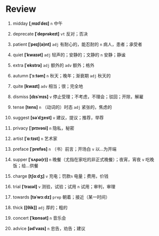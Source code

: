 # Review
1. midday **[ˌmɪdˈdeɪ]** `n` 中午

2. deprecate **[ˈdeprəkeɪt]** `vt` 反对；否决

3. patient **[ˈpeɪʃ(ə)nt]** `adj` 有耐心的，能忍耐的 `n` 病人，患者；承受者

4. quiet **[ˈkwaɪət]** `adj` 轻声的；安静的；文静的 `n` 安静；静谧

5. extra **[ˈekstrə]** `adj` 额外的 `adv` 额外；格外

6. autumn **[ˈɔːtəm]** `n` 秋天；晚年；渐衰期 `adj` 秋天的

7. quite **[kwaɪt]** `adv` 相当；很；完全地

8. dismiss **[dɪsˈmɪs]** `v` 停止受理；不考虑，不理会；驳回；开除，解雇

9. tense **[tens]** `n` （动词的）时态 `adj` 紧张的，焦虑的

10. suggest **[səˈdʒest]** `v` 建议，提议；推荐，举荐

11. privacy **[ˈprɪvəsi]** `n` 隐私，秘密

12. artist **[ˈɑːtɪst]** `n` 艺术家

13. preface **[ˈprefəs]** `n` （书）前言；开场白 `v` 以...为开端

14. supper **[ˈsʌpə(r)]** `n` 晚餐（尤指在家吃的非正式晚餐）；夜宵，宵夜 `v` 吃晚饭；给...供餐

15. charge **[tʃɑːdʒ]** `v` 充电；罚款`n` 电量；费用，价钱

16. trial **[ˈtraɪəl]** `v` 测验，试验；试用 `n` 试用；审判，审理

17. towards **[təˈwɔːdz]** `prep` 朝着；接近（某一时间）

18. thick **[[θik]]** `adj` 厚的；粗的

19. concert **[ˈkɒnsət]** `n` 音乐会

20. advice **[ədˈvaɪs]** `n` 忠告，劝告；建议

